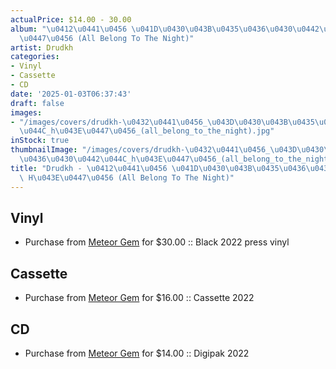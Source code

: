 ```yaml
---
actualPrice: $14.00 - 30.00
album: "\u0412\u0441\u0456 \u041D\u0430\u043B\u0435\u0436\u0430\u0442\u044C H\u043E\
  \u0447\u0456 (All Belong To The Night)"
artist: Drudkh
categories:
- Vinyl
- Cassette
- CD
date: '2025-01-03T06:37:43'
draft: false
images:
- "/images/covers/drudkh-\u0432\u0441\u0456_\u043D\u0430\u043B\u0435\u0436\u0430\u0442\
  \u044C_h\u043E\u0447\u0456_(all_belong_to_the_night).jpg"
inStock: true
thumbnailImage: "/images/covers/drudkh-\u0432\u0441\u0456_\u043D\u0430\u043B\u0435\
  \u0436\u0430\u0442\u044C_h\u043E\u0447\u0456_(all_belong_to_the_night)-thumb.jpg"
title: "Drudkh - \u0412\u0441\u0456 \u041D\u0430\u043B\u0435\u0436\u0430\u0442\u044C\
  \ H\u043E\u0447\u0456 (All Belong To The Night)"
---
```


## Vinyl
* Purchase from [Meteor Gem](https://meteor-gem.com/products/drudkh-всі-належать-hочі-all-belong-to-the-night-lp) for $30.00 :: Black 2022 press vinyl
## Cassette
* Purchase from [Meteor Gem](https://meteor-gem.com/products/drudkh-всі-належать-hочі-all-belong-to-the-night-cassette) for $16.00 :: Cassette 2022
## CD
* Purchase from [Meteor Gem](https://meteor-gem.com/products/drudkh-всі-належать-hочі-all-belong-to-the-night-cd) for $14.00 :: Digipak 2022
